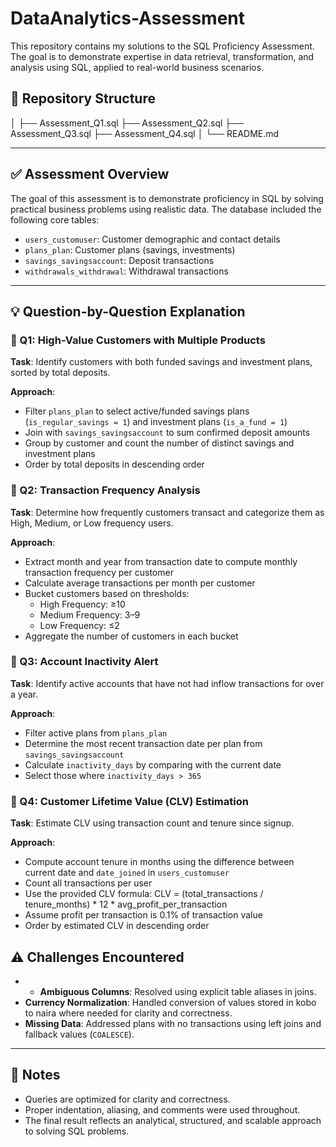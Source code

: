 # DataAnalytics-Assessment

This repository contains my solutions to the SQL Proficiency Assessment. The goal is to demonstrate expertise in data retrieval, transformation, and analysis using SQL, applied to real-world business scenarios.

## 📁 Repository Structure
│
├── Assessment_Q1.sql
├── Assessment_Q2.sql
├── Assessment_Q3.sql
├── Assessment_Q4.sql
│
└── README.md


---

## ✅ Assessment Overview

The goal of this assessment is to demonstrate proficiency in SQL by solving practical business problems using realistic data. The database included the following core tables:

- `users_customuser`: Customer demographic and contact details
- `plans_plan`: Customer plans (savings, investments)
- `savings_savingsaccount`: Deposit transactions
- `withdrawals_withdrawal`: Withdrawal transactions

---

## 💡 Question-by-Question Explanation

### 🔹 Q1: High-Value Customers with Multiple Products

**Task**: Identify customers with both funded savings and investment plans, sorted by total deposits.

**Approach**:
- Filter `plans_plan` to select active/funded savings plans (`is_regular_savings = 1`) and investment plans (`is_a_fund = 1`)
- Join with `savings_savingsaccount` to sum confirmed deposit amounts
- Group by customer and count the number of distinct savings and investment plans
- Order by total deposits in descending order

### 🔹 Q2: Transaction Frequency Analysis

**Task**: Determine how frequently customers transact and categorize them as High, Medium, or Low frequency users.

**Approach**:
- Extract month and year from transaction date to compute monthly transaction frequency per customer
- Calculate average transactions per month per customer
- Bucket customers based on thresholds:
  - High Frequency: ≥10
  - Medium Frequency: 3–9
  - Low Frequency: ≤2
- Aggregate the number of customers in each bucket

### 🔹 Q3: Account Inactivity Alert

**Task**: Identify active accounts that have not had inflow transactions for over a year.

**Approach**:
- Filter active plans from `plans_plan`
- Determine the most recent transaction date per plan from `savings_savingsaccount`
- Calculate `inactivity_days` by comparing with the current date
- Select those where `inactivity_days > 365`

### 🔹 Q4: Customer Lifetime Value (CLV) Estimation

**Task**: Estimate CLV using transaction count and tenure since signup.

**Approach**:
- Compute account tenure in months using the difference between current date and `date_joined` in `users_customuser`
- Count all transactions per user
- Use the provided CLV formula: CLV = (total_transactions / tenure_months) * 12 * avg_profit_per_transaction
- Assume profit per transaction is 0.1% of transaction value
- Order by estimated CLV in descending order
 
## ⚠️ Challenges Encountered
 
- - **Ambiguous Columns**: Resolved using explicit table aliases in joins.
- **Currency Normalization**: Handled conversion of values stored in kobo to naira where needed for clarity and correctness.
- **Missing Data**: Addressed plans with no transactions using left joins and fallback values (`COALESCE`).

---

## 📌 Notes

- Queries are optimized for clarity and correctness.
- Proper indentation, aliasing, and comments were used throughout.
- The final result reflects an analytical, structured, and scalable approach to solving SQL problems.


  
